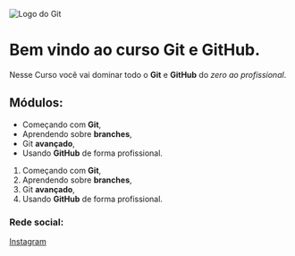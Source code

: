 ![Logo do Git](https://sujeitoprogramador.com/wp-content/uploads/2021/04/gitimage.png)

# Bem vindo ao curso Git e GitHub.
Nesse Curso você vai dominar todo o **Git** e **GitHub** do _zero ao profissional_.

## Módulos:
* Começando com **Git**,
* Aprendendo sobre **branches**,
* Git **avançado**,
* Usando **GitHub** de forma profissional.

1. Começando com **Git**,
2. Aprendendo sobre **branches**,
3. Git **avançado**,
4. Usando **GitHub** de forma profissional.
### Rede social:
[Instagram](https://instagram.com/leo_lonque)